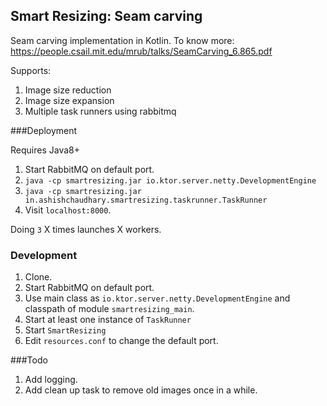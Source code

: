 ## Smart Resizing: Seam carving

Seam carving implementation in Kotlin.
To know more: https://people.csail.mit.edu/mrub/talks/SeamCarving_6.865.pdf

Supports:
1. Image size reduction
2. Image size expansion
3. Multiple task runners using rabbitmq

###Deployment

Requires Java8+

1. Start RabbitMQ on default port.
2. `java -cp smartresizing.jar io.ktor.server.netty.DevelopmentEngine`
3. `java -cp smartresizing.jar in.ashishchaudhary.smartresizing.taskrunner.TaskRunner`
4. Visit `localhost:8000`.

Doing `3` X times launches X workers. 

### Development

1. Clone.
2. Start RabbitMQ on default port.
3. Use main class as `io.ktor.server.netty.DevelopmentEngine` and classpath of module `smartresizing_main`.
4. Start at least one instance of `TaskRunner`
5. Start `SmartResizing`
6. Edit `resources.conf` to change the default port.

###Todo
1. Add logging.
2. Add clean up task to remove old images once in a while.